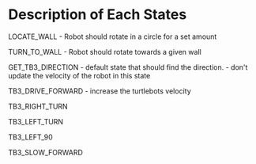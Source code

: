 # Description of Each States


 LOCATE_WALL
    - Robot should rotate in a circle for a set amount

 TURN_TO_WALL
    - Robot should rotate towards a given wall

 GET_TB3_DIRECTION
    - default state that should find the direction.
    - don't update the velocity of the robot in this state

 TB3_DRIVE_FORWARD
    - increase the turtlebots velocity

 TB3_RIGHT_TURN


 TB3_LEFT_TURN


 TB3_LEFT_90


 TB3_SLOW_FORWARD